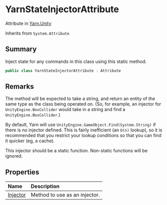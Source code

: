 # YarnStateInjectorAttribute

Attribute in [Yarn.Unity](/docs/api/csharp/yarn.unity.md)

Inherits from `System.Attribute`

## Summary


Inject state for any commands in this class using this static method.


```csharp
public class YarnStateInjectorAttribute : Attribute
```

## Remarks

<p>
The method will be expected to take a string, and return an entity
of the same type as the class being operated on. (So, for example,
an injector for <code>UnityEngine.BoxCollider</code> would take in a string
and find a <code>UnityEngine.BoxCollider</code>.)
</p> <p>
By default, Yarn will use <code>UnityEngine.GameObject.Find(System.String)</code>
if there is no injector defined. This is fairly inefficient (an
<code>O(n)</code> lookup), so it is recommended that you restrict your
lookup conditions so that you can find it quicker (eg, a cache).
</p> <p>
This injector should be a static function. Non-static functions
will be ignored.
</p>

## Properties

|Name|Description|
|:---|:---|
|[Injector](/docs/api/csharp/yarn.unity.yarnstateinjectorattribute.injector.md)|Method to use as an injector.|

